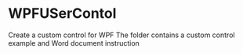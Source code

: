 # WPFUSerContol
Create a custom control for WPF
The folder contains a custom control example and Word document instruction 
